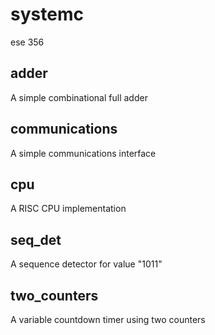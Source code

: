 # systemc
ese 356

## adder
A simple combinational full adder

## communications
A simple communications interface

## cpu
A RISC CPU implementation

## seq_det
A sequence detector for value "1011"

## two_counters
A variable countdown timer using two counters
